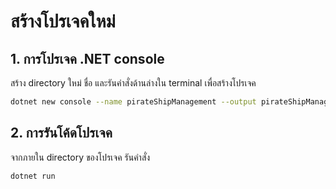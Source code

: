 
# สร้างโปรเจคใหม่

## 1. การโปรเจค .NET console

สร้าง directory ใหม่ ชื่อ และรันคำสั่งด้านล่างใน terminal เพื่อสร้างโปรเจค

```bash
dotnet new console --name pirateShipManagement --output pirateShipManagement
```

## 2. การรันโค้ดโปรเจค

จากภายใน directory ของโปรเจค รันคำสั่ง 

```bash
dotnet run
```